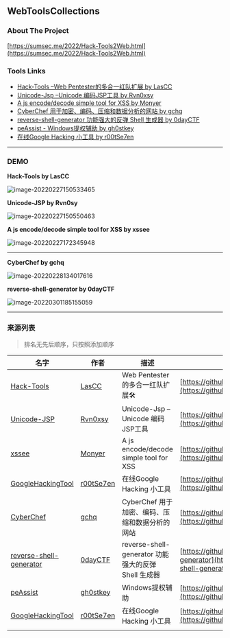 ## WebToolsCollections

### About The Project

[https://sumsec.me/2022/Hack-Tools2Web.html](https://sumsec.me/2022/Hack-Tools2Web.html)





###  Tools Links

* [Hack-Tools –Web Pentester的多合一红队扩展 by LasCC ](https://ht.sumsec.me/HackTools/)
* [Unicode-Jsp –Unicode 编码JSP工具 by Rvn0xsy](https://ht.sumsec.me/unicodejsp.html)
* [A js encode/decode simple tool for XSS by Monyer](https://ht.sumsec.me/xssee/)
* [CyberChef 用于加密、编码、压缩和数据分析的网站 by gchq](https://ht.sumsec.me/CyberChef/)
* [reverse-shell-generator 功能强大的反弹 Shell 生成器 by 0dayCTF](https://ht.sumsec.me/reverse/)
* [peAssist - Windows提权辅助 by gh0stkey](https://ht.sumsec.me/peAssist/)
* [在线Google Hacking 小工具 by r00tSe7en](https://ht.sumsec.me/GoogleHackingTool/)



---



### DEMO

**Hack-Tools by LasCC**

![image-20220227150533465](https://cdn.jsdelivr.net/gh/SummerSec/Images/33u533ec33u533ec.png)



**Unicode-JSP by Rvn0sy**



![image-20220227150550463](https://cdn.jsdelivr.net/gh/SummerSec/Images/50u550ec50u550ec.png)



**A js encode/decode simple tool for XSS by xssee**

![image-20220227172345948](https://cdn.jsdelivr.net/gh/SummerSec/Images/46u2346ec46u2346ec.png)

----

**CyberChef by gchq**



![image-20220228134017616](https://cdn.jsdelivr.net/gh/SummerSec/Images/17u4017ec17u4017ec.png)





**reverse-shell-generator by 0dayCTF**

![image-20220301185155059](https://cdn.jsdelivr.net/gh/SummerSec/Images/55u5155ec55u5155ec.png)





----

### 来源列表

> 排名无先后顺序，只按照添加顺序

| 名字                                                         | 作者                                      | 描述                                                | GitHub地址                                                   |
| ------------------------------------------------------------ | ----------------------------------------- | --------------------------------------------------- | ------------------------------------------------------------ |
| [Hack-Tools](https://github.com/LasCC/Hack-Tools)            | [LasCC](https://github.com/LasCC)         | Web Pentester的多合一红队扩展🛠                      | [https://github.com/LasCC/Hack-Tools](https://github.com/LasCC/Hack-Tools) |
| [Unicode-JSP](https://github.com/Rvn0xsy/usefull-code/blob/main/Encoder/unicode-jsp.html) | [Rvn0xsy](https://github.com/Rvn0xsy)     | Unicode-Jsp –Unicode 编码JSP工具                    | [https://github.com/Rvn0xsy/usefull-code](https://github.com/Rvn0xsy/usefull-code) |
| [xssee](https://github.com/Monyer/xssee)                     | [Monyer](https://github.com/Monyer)       | A js encode/decode simple tool for XSS              | [https://github.com/Monyer/xssee/](https://github.com/Monyer/xssee/) |
| [GoogleHackingTool](https://github.com/r00tSe7en/GoogleHackingTool) | [r00tSe7en](https://github.com/r00tSe7en) | 在线Google Hacking 小工具                           | [https://github.com/r00tSe7en/GoogleHackingTool](https://github.com/r00tSe7en/GoogleHackingTool) |
| [CyberChef](https://github.com/gchq/CyberChef)               | [gchq](https://github.com/gchq)           | CyberChef 用于加密、编码、压缩和数据分析的网站      | [https://github.com/gchq/CyberChef](https://github.com/gchq/CyberChef) |
| [reverse-shell-generator](https://github.com/0dayCTF/reverse-shell-generator) | [0dayCTF](https://github.com/0dayCTF)     | reverse-shell-generator 功能强大的反弹 Shell 生成器 | [https://github.com/0dayCTF/reverse-shell-generator](https://github.com/0dayCTF/reverse-shell-generator) |
| [peAssist](https://github.com/gh0stkey/peAssist)             | [gh0stkey](https://github.com/gh0stkey)   | Windows提权辅助                                     | [https://github.com/gh0stkey/peAssist](https://github.com/gh0stkey/peAssist) |
| [GoogleHackingTool](https://github.com/r00tSe7en/GoogleHackingTool) | [r00tSe7en](https://github.com/r00tSe7en) | 在线Google Hacking 小工具                           | [https://github.com/r00tSe7en/GoogleHackingTool](https://github.com/r00tSe7en/GoogleHackingTool) |
|                                                              |                                           |                                                     |                                                              |

